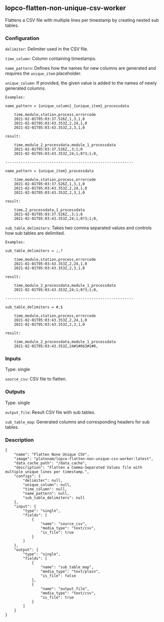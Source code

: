 ## lopco-flatten-non-unique-csv-worker

Flattens a CSV file with multiple lines per timestamp by creating nested sub tables.

### Configuration

`delimiter`: Delimiter used in the CSV file.

`time_column`: Column containing timestamps.

`name_pattern`: Defines how the names for new columns are generated and requires the `unique_item` placeholder.

`unique_column`: If provided, the given value is added to the names of newly generated columns.

    Examples:
    
    name_pattern = {unique_column}_{unique_item}_processdata
    
        time,module,station,process,errorcode
        2021-02-01T05:03:37.526Z,1,3,1,0
        2021-02-01T05:03:43.353Z,2,24,1,0
        2021-02-01T05:03:43.353Z,2,3,1,0
    
    result:
    
        time,module_2_processdata,module_1_processdata
        2021-02-01T05:03:37.526Z,,3;1;0
        2021-02-01T05:03:43.353Z,24;1;0?3;1;0,
        
    ----------------------------------------------------------
    
    name_pattern = {unique_item}_processdata
    
        time,module,station,process,errorcode
        2021-02-01T05:03:37.526Z,1,3,1,0
        2021-02-01T05:03:43.353Z,2,24,1,0
        2021-02-01T05:03:43.353Z,2,3,1,0
    
    result:
    
        time,2_processdata,1_processdata
        2021-02-01T05:03:37.526Z,,3;1;0
        2021-02-01T05:03:43.353Z,24;1;0?3;1;0,

`sub_table_delimiters`: Takes two comma separated values and controls how sub tables are delimited.

    Examples:
    
    sub_table_delimiters = ;,?
    
        time,module,station,process,errorcode
        2021-02-01T05:03:43.353Z,2,24,1,0
        2021-02-01T05:03:43.353Z,2,3,1,0
    
    result:
    
        time,module_2_processdata,module_1_processdata
        2021-02-01T05:03:43.353Z,24;1;0?3;1;0,
    
    ----------------------------------------------------------

    sub_table_delimiters = #,$
    
        time,module,station,process,errorcode
        2021-02-01T05:03:43.353Z,2,24,1,0
        2021-02-01T05:03:43.353Z,2,3,1,0
    
    result:
    
        time,module_2_processdata,module_1_processdata
        2021-02-01T05:03:43.353Z,24#1#0$3#1#0,

### Inputs

Type: single

`source_csv`: CSV file to flatten.

### Outputs

Type: single

`output_file`: Result CSV file with sub tables.

`sub_table_map`: Generated columns and corresponding headers for sub tables.

### Description

    {
        "name": "Flatten None Unique CSV",
        "image": "platonam/lopco-flatten-non-unique-csv-worker:latest",
        "data_cache_path": "/data_cache",
        "description": "Flatten a Comma-Separated Values file with multiple unique lines per timestamp.",
        "configs": {
            "delimiter": null,
            "unique_column": null,
            "time_column": null,
            "name_pattern": null,
            "sub_table_delimiters": null
        },
        "input": {
            "type": "single",
            "fields": [
                {
                    "name": "source_csv",
                    "media_type": "text/csv",
                    "is_file": true
                }
            ]
        },
        "output": {
            "type": "single",
            "fields": [
                {
                    "name": "sub_table_map",
                    "media_type": "text/plain",
                    "is_file": false
                },
                {
                    "name": "output_file",
                    "media_type": "text/csv",
                    "is_file": true
                }
            ]
        }
    }
